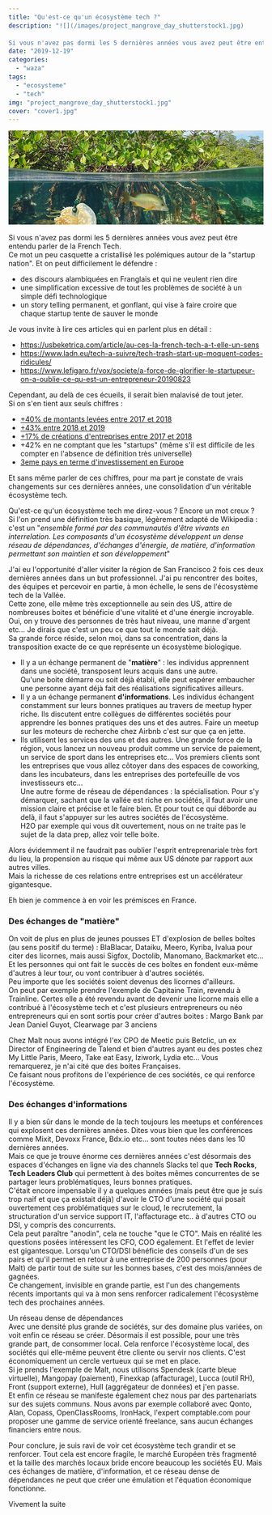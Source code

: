 ```yaml
---
title: "Qu'est-ce qu'un écosystème tech ?"
description: "![](/images/project_mangrove_day_shutterstock1.jpg)

Si vous n'avez pas dormi les 5 dernières années vous avez peut être entendu parler de la French T..."
date: "2019-12-19"
categories: 
  - "waza"
tags: 
  - "ecosysteme"
  - "tech"
img: "project_mangrove_day_shutterstock1.jpg"
cover: "cover1.jpg"
---
```


![](/images/project_mangrove_day_shutterstock1.jpg)

Si vous n'avez pas dormi les 5 dernières années vous avez peut être entendu parler de la French Tech.  
Ce mot un peu casquette a cristallisé les polémiques autour de la "startup nation". Et on peut difficilement le défendre :

- des discours alambiquées en Franglais et qui ne veulent rien dire
- une simplification excessive de tout les problèmes de société à un simple défi technologique
- un story telling permanent, et gonflant, qui vise à faire croire que chaque startup tente de sauver le monde

Je vous invite à lire ces articles qui en parlent plus en détail :

- https://usbeketrica.com/article/au-ces-la-french-tech-a-t-elle-un-sens
- https://www.ladn.eu/tech-a-suivre/tech-trash-start-up-moquent-codes-ridicules/
- https://www.lefigaro.fr/vox/societe/a-force-de-glorifier-le-startupeur-on-a-oublie-ce-qu-est-un-entrepreneur-20190823

Cependant, au delà de ces écueils, il serait bien malavisé de tout jeter.  
Si on s'en tient aux seuls chiffres :

- [+40% de montants levées entre 2017 et 2018](https://www.latribune.fr/technos-medias/innovation-et-start-up/levees-de-fonds-la-france-en-passe-de-reussir-sa-mue-en-scale-up-nation-805706.html)
- [+43% entre 2018 et 2019](https://www.latribune.fr/technos-medias/innovation-et-start-up/levees-de-fonds-pourquoi-la-france-ne-va-pas-depasser-le-royaume-uni-de-sitot-826906.html)
- [+17% de créations d'entreprises entre 2017 et 2018](https://medium.com/@AdrienChl/point-d%C3%A9tape-sur-l-%C3%A9cosyst%C3%A8me-startups-fran%C3%A7ais-en-2019-4c0defa4180)
- +42% en ne comptant que les "startups" (même s'il est difficile de les compter en l'absence de définition très universelle)
- [3eme pays en terme d'investissement en Europe](https://medium.com/@AdrienChl/point-d%C3%A9tape-sur-l-%C3%A9cosyst%C3%A8me-startups-fran%C3%A7ais-en-2019-4c0defa4180)

Et sans même parler de ces chiffres, pour ma part je constate de vrais changements sur ces dernières années, une consolidation d'un véritable écosystème tech.

Qu'est-ce qu'un écosystème tech me direz-vous ? Encore un mot creux ?  
Si l'on prend une définition très basique, légèrement adapté de Wikipedia : c'est un "_ensemble formé par des communautés d'être vivants en interrelation. Les composants d'un écosystème développent un dense réseau de dépendances, d'échanges d'énergie, de matière, d'information permettant son maintien et son développement_"

J'ai eu l'opportunité d'aller visiter la région de San Francisco 2 fois ces deux dernières années dans un but professionnel. J'ai pu rencontrer des boites, des équipes et percevoir en partie, à mon échelle, le sens de l'écosystème tech de la Vallée.  
Cette zone, elle même très exceptionnelle au sein des US, attire de nombreuses boites et bénéficie d'une vitalité et d'une énergie incroyable.  
Oui, on y trouve des personnes de très haut niveau, une manne d'argent etc… Je dirais que c'est un peu ce que tout le monde sait déjà.  
Sa grande force réside, selon moi, dans sa concentration, dans la transposition exacte de ce que représente un écosystème biologique.

- Il y a un échange permanent de "**matière**" : les individus apprennent dans une société, transposent leurs acquis dans une autre.  
    Qu'une boite démarre ou soit déjà établi, elle peut espérer embaucher une personne ayant déjà fait des réalisations significatives ailleurs.
- Il y a un échange permanent **d'informations**. Les individus échangent constamment sur leurs bonnes pratiques au travers de meetup hyper riche. Ils discutent entre collègues de différentes sociétés pour apprendre les bonnes pratiques des uns et des autres. Faire un meetup sur les moteurs de recherche chez Airbnb c'est sur que ça en jette.
- Ils utilisent les services des uns et des autres. Une grande force de la région, vous lancez un nouveau produit comme un service de paiement, un service de sport dans les entreprises etc… Vos premiers clients sont les entreprises que vous allez côtoyer dans des espaces de coworking, dans les incubateurs, dans les entreprises des portefeuille de vos investisseurs etc…  
    Une autre forme de réseau de dépendances : la spécialisation. Pour s'y démarquer, sachant que la vallée est riche en sociétés, il faut avoir une mission claire et précise et le faire bien. Et pour tout ce qui déborde au delà, il faut s'appuyer sur les autres sociétés de l'écosystème.  
    H2O par exemple qui vous dit ouvertement, nous on ne traite pas le sujet de la data prep, allez voir telle boite.

Alors évidemment il ne faudrait pas oublier l'esprit entreprenariale très fort du lieu, la propension au risque qui même aux US dénote par rapport aux autres villes.  
Mais la richesse de ces relations entre entreprises est un accélérateur gigantesque.

Eh bien je commence à en voir les prémisces en France.

### Des échanges de "matière"

On voit de plus en plus de jeunes pousses ET d'explosion de belles boîtes (au sens positif du terme) : BlaBlacar, Dataiku, Meero, Kyriba, Ivalua pour citer des licornes, mais aussi Sigfox, Doctolib, Manomano, Backmarket etc…  
Et les personnes qui ont fait le succès de ces boîtes en fondent eux-même d'autres à leur tour, ou vont contribuer à d'autres sociétés.  
Peu importe que les sociétés soient devenus des licornes d'ailleurs.  
On peut par exemple prendre l'exemple de Capitaine Train, revendu à Trainline. Certes elle a été revendu avant de devenir une licorne mais elle a contribué à l'écosystème tech et c'est plusieurs entrepreneurs ou néo entrepreneurs qui en sont sortis pour créer d'autres boites : Margo Bank par Jean Daniel Guyot, Clearwage par 3 anciens

Chez Malt nous avons intégré l'ex CPO de Meetic puis Betclic, un ex Director of Engineering de Talend et bien d'autres ayant eu des postes chez My Little Paris, Meero, Take eat Easy, Iziwork, Lydia etc… Vous remarquerez, je n'ai cité que des boites Françaises.  
Ce faisant nous profitons de l'expérience de ces sociétés, ce qui renforce l'écosystème.

### Des échanges d'informations

Il y a bien sûr dans le monde de la tech toujours les meetups et conférences qui explosent ces dernières années. Dites vous bien que les conférences comme Mixit, Devoxx France, Bdx.io etc… sont toutes nées dans les 10 dernières années.  
Mais ce que je trouve énorme ces dernières années c'est désormais des espaces d'échanges en ligne via des channels Slacks tel que **Tech Rocks**, **Tech Leaders Club** qui permettent à des boites mêmes concurrentes de se partager leurs problématiques, leurs bonnes pratiques.  
C'était encore impensable il y a quelques années (mais peut être que je suis trop naif et que ça existait déjà) d'avoir le CTO d'une société qui posait ouvertement ces problématiques sur le cloud, le recrutement, la structuration d'un service support IT, l'affacturage etc.. à d'autres CTO ou DSI, y compris des concurrents.  
Cela peut paraître "anodin", cela ne touche "que le CTO". Mais en réalité les questions posées intéressent les CFO, COO également. Et l'effet de levier est gigantesque. Lorsqu'un CTO/DSI bénéficie des conseils d'un de ses pairs et qu'il permet en retour à une entreprise de 200 personnes (pour Malt) de partir tout de suite sur les bonnes bases, c'est des mois/années de gagnées.  
Ce changement, invisible en grande partie, est l'un des changements récents importants qui va à mon sens renforcer radicalement l'écosystème tech des prochaines années.

Un réseau dense de dépendances  
Avec une densité plus grande de sociétés, sur des domaine plus variées, on voit enfin ce réseau se créer. Désormais il est possible, pour une très grande part, de consommer local. Cela renforce l'écosystème local, des sociétés qui elle-même peuvent être cliente ou servir nos clients. C'est économiquement un cercle vertueux qui se met en place.  
Si je prends l'exemple de Malt, nous utilisons Spendesk (carte bleue virtuelle), Mangopay (paiement), Finexkap (affacturage), Lucca (outil RH), Front (support externe), Hull (aggrégateur de données) et j'en passe.  
Et enfin ce réseau se manifeste également chez nous par des partenariats sur des sujets communs. Nous avons par exemple collaboré avec Qonto, Alan, Copass, OpenClassRooms, IronHack, l'expert comptable.com pour proposer une gamme de service orienté freelance, sans aucun échanges financiers entre nous.

Pour conclure, je suis ravi de voir cet écosystème tech grandir et se renforcer. Tout cela est encore fragile, le marché Européen très fragmenté et la taille des marchés locaux bride encore beaucoup les sociétés EU. Mais ces échanges de matière, d'information, et ce réseau dense de dépendances ne peut que créer une émulation et l'équation économique fonctionne.

Vivement la suite
